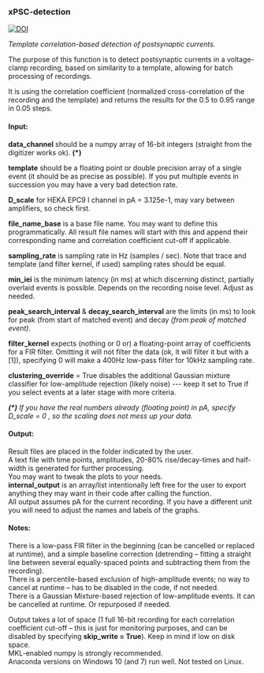 ### xPSC-detection

[![DOI](https://zenodo.org/badge/202560114.svg)](https://zenodo.org/badge/latestdoi/202560114)

<i> Template correlation-based detection of postsynaptic currents.</i>

The purpose of this function is to detect postsynaptic currents in a voltage-clamp recording, based on similarity to a template, allowing for batch processing of recordings.

It is using the correlation coefficient (normalized cross-correlation of the recording and the template) and returns the results for the 0.5 to 0.95 range in 0.05 steps.



#### Input:

<b>data_channel</b> should be a numpy array of 16-bit integers (straight from the digitizer works ok). <b>(*)</b>
	
<b>template</b> should be a floating point or double precision array of a single event (it should be as precise as possible). If you put multiple events in succession you may have a very bad detection rate.
		
<b>D_scale</b> for HEKA EPC9 I channel in pA = 3.125e-1, may vary between amplifiers, so check first.
     
<b>file_name_base</b> is a base file name. You may want to define this programmatically. All result file names will start with this and append their corresponding name and correlation coefficient cut-off if applicable.
     
<b>sampling_rate</b> is sampling rate in Hz (samples / sec). Note that trace and template (and filter kernel, if used) sampling rates should be equal.
    
<b>min_iei</b> is the minimum latency (in ms) at which discerning distinct, partially overlaid events is possible. Depends on the recording noise level. Adjust as needed.
    
<b>peak_search_interval</b> & <b>decay_search_interval</b> are the limits (in ms) to look for peak </i>(from start of matched event)</i> and decay <i>(from peak of matched event)</i>.

<b>filter_kernel</b> expects (nothing or 0 or) a floating-point array of coefficients for a FIR filter. Omitting it will not filter the data (ok, it will filter it but with a [1]), specifying 0 will make a 400Hz low-pass filter for 10kHz sampling rate.
    
<b>clustering_override</b> = True disables the additional Gaussian mixture classifier for low-amplitude rejection (likely noise) --- keep it set to True if you select events at a later stage with more criteria.

<i><b>(*)</b> If you have the real numbers already (floating point) in pA, specify D_scale = 0 , so the scaling does not mess up your data.</i>


#### Output:
Result files are placed in the folder indicated by the user.<br/>
A text file with time points, amplitudes, 20-80% rise/decay-times and half-width is generated for further processing.<br/>
You may want to tweak the plots to your needs.<br/>
<b>internal_output</b> is an array/list intentionally left free for the user to export anything they may want in their code after calling the function.<br/>
All output assumes pA for the current recording. If you have a different unit you will need to adjust the names and labels of the graphs.

#### Notes:
There is a low-pass FIR filter in the beginning (can be cancelled or replaced at runtime), and a simple baseline correction (detrending – fitting a straight line between several equally-spaced points and subtracting them from the recording).<br/>
There is a percentile-based exclusion of high-amplitude events; no way to cancel at runtime – has to be disabled in the code, if not needed.<br/>
There is a Gaussian Mixture-based rejection of low-amplitude events. It can be cancelled at runtime. Or repurposed if needed.<br/>

Output takes a lot of space (1 full 16-bit recording for each correlation coefficient cut-off – this is just for monitoring purposes, and can be disabled by specifying <b>skip_write = True</b>). Keep in mind if low on disk space.<br/>
MKL-enabled numpy is strongly recommended.<br/>
Anaconda versions on Windows 10 (and 7) run well. Not tested on Linux.<br/>
